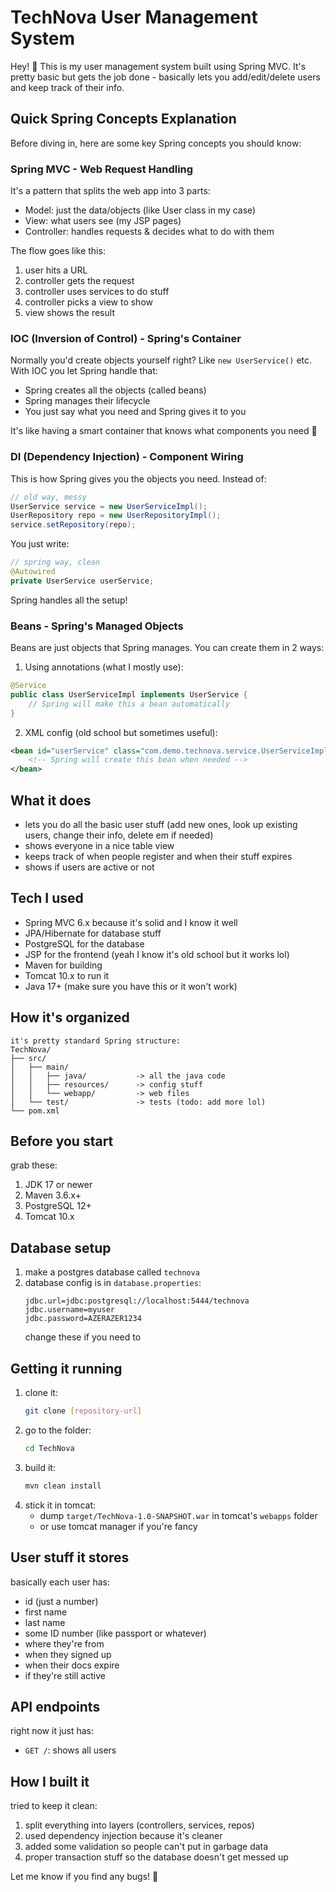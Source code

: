 # TechNova User Management System

Hey! 👋 This is my user management system built using Spring MVC. It's pretty basic but gets the job done - basically lets you add/edit/delete users and keep track of their info.

## Quick Spring Concepts Explanation

Before diving in, here are some key Spring concepts you should know:

### Spring MVC - Web Request Handling
It's a pattern that splits the web app into 3 parts:
- Model: just the data/objects (like User class in my case)
- View: what users see (my JSP pages)
- Controller: handles requests & decides what to do with them

The flow goes like this:
1. user hits a URL
2. controller gets the request
3. controller uses services to do stuff
4. controller picks a view to show
5. view shows the result

### IOC (Inversion of Control) - Spring's Container
Normally you'd create objects yourself right? Like `new UserService()` etc. 
With IOC you let Spring handle that:
- Spring creates all the objects (called beans)
- Spring manages their lifecycle
- You just say what you need and Spring gives it to you

It's like having a smart container that knows what components you need 🔧

### DI (Dependency Injection) - Component Wiring
This is how Spring gives you the objects you need. Instead of:
```java
// old way, messy
UserService service = new UserServiceImpl();
UserRepository repo = new UserRepositoryImpl();
service.setRepository(repo);
```

You just write:
```java
// spring way, clean
@Autowired
private UserService userService;
```
Spring handles all the setup! 

### Beans - Spring's Managed Objects
Beans are just objects that Spring manages. You can create them in 2 ways:
1. Using annotations (what I mostly use):
```java
@Service
public class UserServiceImpl implements UserService {
    // Spring will make this a bean automatically
}
```

2. XML config (old school but sometimes useful):
```xml
<bean id="userService" class="com.demo.technova.service.UserServiceImpl">
    <!-- Spring will create this bean when needed -->
</bean>
```

## What it does
- lets you do all the basic user stuff (add new ones, look up existing users, change their info, delete em if needed)
- shows everyone in a nice table view
- keeps track of when people register and when their stuff expires
- shows if users are active or not

## Tech I used
- Spring MVC 6.x because it's solid and I know it well
- JPA/Hibernate for database stuff
- PostgreSQL for the database
- JSP for the frontend (yeah I know it's old school but it works lol)
- Maven for building
- Tomcat 10.x to run it
- Java 17+ (make sure you have this or it won't work)

## How it's organized
```
it's pretty standard Spring structure:
TechNova/
├── src/
│   ├── main/
│   │   ├── java/           -> all the java code
│   │   ├── resources/      -> config stuff
│   │   └── webapp/         -> web files
│   └── test/               -> tests (todo: add more lol)
└── pom.xml
```

## Before you start
grab these:
1. JDK 17 or newer
2. Maven 3.6.x+
3. PostgreSQL 12+
4. Tomcat 10.x

## Database setup
1. make a postgres database called `technova`
2. database config is in `database.properties`:
   ```properties
   jdbc.url=jdbc:postgresql://localhost:5444/technova
   jdbc.username=myuser
   jdbc.password=AZERAZER1234
   ```
   change these if you need to

## Getting it running
1. clone it:
   ```bash
   git clone [repository-url]
   ```
2. go to the folder:
   ```bash
   cd TechNova
   ```
3. build it:
   ```bash
   mvn clean install
   ```
4. stick it in tomcat:
   - dump `target/TechNova-1.0-SNAPSHOT.war` in tomcat's `webapps` folder
   - or use tomcat manager if you're fancy

## User stuff it stores
basically each user has:
- id (just a number)
- first name
- last name
- some ID number (like passport or whatever)
- where they're from
- when they signed up
- when their docs expire
- if they're still active

## API endpoints
right now it just has:
- `GET /`: shows all users

## How I built it
tried to keep it clean:
1. split everything into layers (controllers, services, repos)
2. used dependency injection because it's cleaner
3. added some validation so people can't put in garbage data
4. proper transaction stuff so the database doesn't get messed up

Let me know if you find any bugs! 🐛
